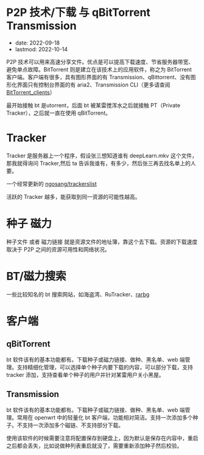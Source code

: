 # P2P 技术/下载 与 qBitTorrent Transmission
- date: 2022-09-18
- lastmod: 2022-10-14

P2P 技术可以用来高速分享文件。优点是可以提高下载速度、节省服务器带宽、避免单点故障。BitTorrent 则是建立在该技术上的应用软件，称之为 BitTorrent 客户端。客户端有很多，具有图形界面的有 Transmission、qBittorrent、没有图形化界面只有控制台界面的有 aria2、Transmission CLI（更多请查阅[BitTorrent_clients](https://wiki.archlinux.org/title/List_of_applications/Internet#BitTorrent_clients)）

最开始接触 bt 是utorrent，后面 bt 被某雷搅浑水之后就接触 PT（Private Tracker），之后就一直在使用 qBitTorrent。

# Tracker

Tracker 是服务器上一个程序，假设张三想知道谁有 deepLearn.mkv 这个文件，那我就得询问 Tracker,然后 ta 告诉我谁有，有多少，然后张三再去找名单上的人要。

一个经常更新的 [ngosang/trackerslist ](https://github.com/ngosang/trackerslist)

活跃的 Tracker 越多，能获取到同一资源的可能性越高。

# 种子 磁力

种子文件 或者 磁力链接 就是资源文件的地址簿，靠这个去下载。资源的下载速度取决于 P2P 之间的资源可用性和网络状况。

# BT/磁力搜索

一些比较知名的 bt 搜索网站，如海盗湾、RuTracker、[rarbg](http://rarbggo.org)

# 客户端
## qBitTorrent

bt 软件该有的基本功能都有。下载种子或磁力链接、做种、黑名单、web 端管理。支持精细化管理，可以选择单个种子内要下载的内容，可以部分下载，支持 tracker 添加，支持查看单个种子的用户并针对某雷用户关小黑屋。

## Transmission

bt 软件该有的基本功能都有。下载种子或磁力链接、做种、黑名单、web 端管理。常用在 openwrt 中的轻量化 bt 客户端，功能相对简洁。支持一次添加多个种子。不支持一次添加多个磁链、不支持部分下载。

使用该软件的时候需要注意将配置保存到硬盘上，因为默认是保存在内容中，重启之后都会丢失，比如说做种列表重启就没了，需要重新添加种子然后校验。